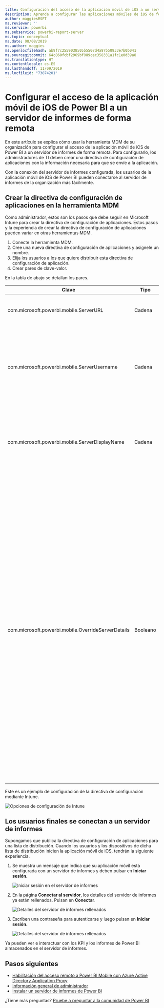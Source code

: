```yaml
---
title: Configuración del acceso de la aplicación móvil de iOS a un servidor de informes de forma remota
description: Aprenda a configurar las aplicaciones móviles de iOS de forma remota para el servidor de informes.
author: maggiesMSFT
ms.reviewer: ''
ms.service: powerbi
ms.subservice: powerbi-report-server
ms.topic: conceptual
ms.date: 08/08/2019
ms.author: maggies
ms.openlocfilehash: ab9f7c2559038505b5507d4a87b50933e7b0b041
ms.sourcegitcommit: 64c860fcbf2969bf089cec358331a1fc1e0d39a8
ms.translationtype: HT
ms.contentlocale: es-ES
ms.lasthandoff: 11/09/2019
ms.locfileid: "73874201"
---
```

# <a name="configure-power-bi-ios-mobile-app-access-to-a-report-server-remotely"></a>Configurar el acceso de la aplicación móvil de iOS de Power BI a un servidor de informes de forma remota

En este artículo se explica cómo usar la herramienta MDM de su organización para configurar el acceso de la aplicación móvil de iOS de Power BI a un servidor de informes de forma remota. Para configurarlo, los administradores de TI deben crear una directiva de configuración de aplicaciones con la información necesaria para que se envíe a la aplicación. 

 Con la conexión del servidor de informes configurada, los usuarios de la aplicación móvil de iOS de Power BI pueden conectarse al servidor de informes de la organización más fácilmente. 

## <a name="create-the-app-configuration-policy-in-mdm-tool"></a>Crear la directiva de configuración de aplicaciones en la herramienta MDM 

Como administrador, estos son los pasos que debe seguir en Microsoft Intune para crear la directiva de configuración de aplicaciones. Estos pasos y la experiencia de crear la directiva de configuración de aplicaciones pueden variar en otras herramientas MDM. 

1. Conecte la herramienta MDM. 
2. Cree una nueva directiva de configuración de aplicaciones y asígnele un nombre. 
3. Elija los usuarios a los que quiere distribuir esta directiva de configuración de aplicación. 
4. Crear pares de clave-valor. 

En la tabla de abajo se detallan los pares.

|Clave  |Tipo  |Descripción  |
|---------|---------|---------|
| com.microsoft.powerbi.mobile.ServerURL | Cadena | URL del servidor de informes <br> Debe empezar por http/https |
| com.microsoft.powerbi.mobile.ServerUsername | Cadena | (opcional) <br> El nombre de usuario que se usará para conectar el servidor. <br> Si no existe, la aplicación pide al usuario que escriba el nombre de usuario para la conexión.| 
| com.microsoft.powerbi.mobile.ServerDisplayName | Cadena | (opcional) <br> El valor predeterminado es “Servidor de informes” <br> Nombre descriptivo que se usa en la aplicación para representar el servidor | 
| com.microsoft.powerbi.mobile.OverrideServerDetails | Booleano | El valor predeterminado es True <br>Si se establece en "true", invalida cualquier definición de servidor de informes que ya esté disponible en el dispositivo móvil. Los servidores existentes ya configurados se eliminan. <br> Al establecer Reemplazar en True también se evita que el usuario quite esa configuración. <br> Si se establece en “False”, se agregan los valores insertados, dejando cualquier configuración existente. <br> Si la misma dirección URL del servidor ya está configurada en la aplicación móvil, esta deja dicha configuración tal cual. La aplicación no pide al usuario que vuelva a autenticarse para el mismo servidor. |

Este es un ejemplo de configuración de la directiva de configuración mediante Intune.

![Opciones de configuración de Intune](media/configure-powerbi-mobile-apps-remote/power-bi-ios-remote-configuration-settings.png)

## <a name="end-users-connecting-to-a-report-server"></a>Los usuarios finales se conectan a un servidor de informes

 Supongamos que publica la directiva de configuración de aplicaciones para una lista de distribución. Cuando los usuarios y los dispositivos de dicha lista de distribución inicien la aplicación móvil de iOS, tendrán la siguiente experiencia. 

1. Se muestra un mensaje que indica que su aplicación móvil está configurada con un servidor de informes y deben pulsar en **Iniciar sesión**.

    ![Iniciar sesión en el servidor de informes](media/configure-powerbi-mobile-apps-remote/power-bi-config-server-sign-in.png)

2.  En la página **Conectar al servidor**, los detalles del servidor de informes ya están rellenados. Pulsan en **Conectar**.

    ![Detalles del servidor de informes rellenados](media/configure-powerbi-mobile-apps-remote/power-bi-ios-remote-configure-connect-server.png)

3. Escriben una contraseña para autenticarse y luego pulsan en **Iniciar sesión**. 

    ![Detalles del servidor de informes rellenados](media/configure-powerbi-mobile-apps-remote/power-bi-config-server-address.png)

Ya pueden ver e interactuar con los KPI y los informes de Power BI almacenados en el servidor de informes.

## <a name="next-steps"></a>Pasos siguientes

- [Habilitación del acceso remoto a Power BI Mobile con Azure Active Directory Application Proxy](https://docs.microsoft.com/azure/active-directory/manage-apps/application-proxy-integrate-with-power-bi)
- [Información general de administrador](admin-handbook-overview.md)  
- [Instalar un servidor de informes de Power BI](install-report-server.md)  

¿Tiene más preguntas? [Pruebe a preguntar a la comunidad de Power BI](https://community.powerbi.com/)

